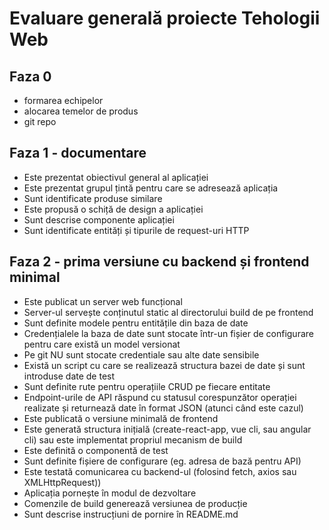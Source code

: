 # Evaluare generală proiecte Tehologii Web

## Faza 0 

* formarea echipelor 
* alocarea temelor de produs
* git repo

## Faza 1 - documentare 

* Este prezentat obiectivul general al aplicației
* Este prezentat grupul țintă pentru care se adresează aplicația
* Sunt identificate produse similare 
* Este propusă o schiță de design a aplicației
* Sunt descrise componente aplicației
* Sunt identificate entități și tipurile de request-uri HTTP

## Faza 2 - prima versiune cu backend și frontend minimal

* Este publicat un server web funcțional
* Server-ul servește conținutul static al directorului build de pe frontend
* Sunt definite modele pentru entitățile din baza de date
* Credențialele la baza de date sunt stocate într-un fișier de configurare pentru care există un model versionat
* Pe git NU sunt stocate credentiale sau alte date sensibile
* Există un script cu care se realizează structura bazei de date și sunt introduse date de test
* Sunt definite rute pentru operațiile CRUD pe fiecare entitate
* Endpoint-urile de API răspund cu statusul corespunzător operației realizate și returnează date în format JSON (atunci când este cazul)
* Este publicată o versiune minimală de frontend
* Este generată structura inițială (create-react-app, vue cli, sau angular cli) sau este implementat propriul mecanism de build
* Este definită o componentă de test
* Sunt definite fișiere de configurare (eg. adresa de bază pentru API)
* Este testată comunicarea cu backend-ul (folosind fetch, axios sau XMLHttpRequest))
* Aplicația pornește în modul de dezvoltare
* Comenzile de build generează versiunea de producție
* Sunt descrise instrucțiuni de pornire în README.md

